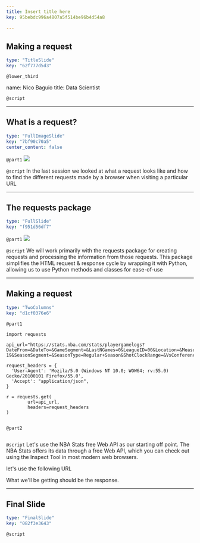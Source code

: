 ```yaml
---
title: Insert title here
key: 95bebdc996a4807a5f514be96b4d54a8

---
```

## Making a request

```yaml
type: "TitleSlide"
key: "62f777d5d3"
```

`@lower_third`

name: Nico Baguio
title: Data Scientist


`@script`



---
## What is a request?

```yaml
type: "FullImageSlide"
key: "7bf90c70a5"
center_content: false
```

`@part1`
![](https://imgur.com/Qp74qyv.png)


`@script`
In the last session we looked at what a request looks like and how to find the different requests made by a browser when visiting a particular URL


---
## The requests package

```yaml
type: "FullSlide"
key: "f951d56df7"
```

`@part1`
![](https://i.imgur.com/N08knFZ.png)


`@script`
We will work primarily with the requests package for creating requests and processing the information from those requests. This package simplifies the HTML request & response cycle by wrapping it with Python, allowing us to use Python methods and classes for ease-of-use


---
## Making a request

```yaml
type: "TwoColumns"
key: "d1cf0376e6"
```

`@part1`
```
import requests

api_url="https://stats.nba.com/stats/playergamelogs?DateFrom=&DateTo=&GameSegment=&LastNGames=0&LeagueID=00&Location=&MeasureType=Base&Month=0&OpponentTeamID=0&Outcome=&PORound=0&PaceAdjust=N&PerMode=Totals&Period=0&PlayerID=203076&PlusMinus=N&Rank=N&Season=2018-19&SeasonSegment=&SeasonType=Regular+Season&ShotClockRange=&VsConference=&VsDivision="

request_headers = {
  'User-Agent': 'Mozila/5.0 (Windows NT 10.0; WOW64; rv:55.0) Gecko/20100101 Firefox/55.0',
  'Accept': "application/json",
}

r = requests.get(
        url=api_url,
        headers=request_headers
)


```


`@part2`
```
```


`@script`
Let's use the NBA Stats free Web API as our starting off point. The NBA Stats offers its data through a free Web API, which you can check out using the Inspect Tool in most modern web browsers.

let's use the following URL

What we'll be getting should be the response.


---
## Final Slide

```yaml
type: "FinalSlide"
key: "082f3e3643"
```

`@script`


